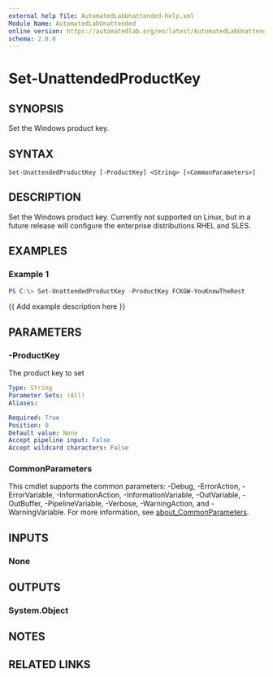 ```yaml
---
external help file: AutomatedLabUnattended-help.xml
Module Name: AutomatedLabUnattended
online version: https://automatedlab.org/en/latest/AutomatedLabUnattended/en-us/Set-UnattendedProductKey
schema: 2.0.0
---
```


# Set-UnattendedProductKey

## SYNOPSIS
Set the Windows product key.

## SYNTAX

```
Set-UnattendedProductKey [-ProductKey] <String> [<CommonParameters>]
```

## DESCRIPTION
Set the Windows product key.
Currently not supported on Linux, but in a future release will configure the enterprise distributions RHEL and SLES.

## EXAMPLES

### Example 1
```powershell
PS C:\> Set-UnattendedProductKey -ProductKey FCKGW-YouKnowTheRest
```

{{ Add example description here }}

## PARAMETERS

### -ProductKey
The product key to set

```yaml
Type: String
Parameter Sets: (All)
Aliases:

Required: True
Position: 0
Default value: None
Accept pipeline input: False
Accept wildcard characters: False
```

### CommonParameters
This cmdlet supports the common parameters: -Debug, -ErrorAction, -ErrorVariable, -InformationAction, -InformationVariable, -OutVariable, -OutBuffer, -PipelineVariable, -Verbose, -WarningAction, and -WarningVariable. For more information, see [about_CommonParameters](http://go.microsoft.com/fwlink/?LinkID=113216).

## INPUTS

### None
## OUTPUTS

### System.Object
## NOTES

## RELATED LINKS

